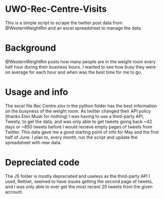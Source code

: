 # UWO-Rec-Centre-Visits

This is a simple script to scrape the twitter post data from @WesternWeightRm and an excel spreadsheet to manage the data. 

# Background

@WesternWeightRm posts how many people are in the weight room every half hour during their business hours. I wanted to see how busy they were on average for each hour and when was the best time for me to go. 

# Usage and info

The excel file Rec Centre.xlsx in the python folder has the best information on the busyness of the weight room. As twitter changed their API policy (thanks Elon Musk for nothing) I was having to use a third-party API, Tweety, to get the data, and was only able to get tweets going back ~42 days or ~850 tweets before I would recieve empty pages of tweets from Twitter. This data gave me a good starting point of info for May and the first half of June. I plan to, every month, run the script and update the spreadsheet with new data. 

# Depreciated code

The JS folder is mostly depreciated and useless as the third-party API I used, Rettiwt, seemed to have issues getting the second page of tweets, and I was only able to ever get the most recent 20 tweets from the given account.